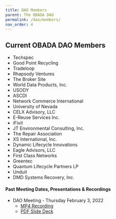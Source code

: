 ```yaml
--- 
title: DAO Members
parent: The OBADA DAO
permalink: /dao/members/
nav_order: 4
---
```


## Current OBADA DAO Members
  + Techspec
  + Good Point Recycling
  + Tradeloop
  + Rhapsody Ventures
  + The Broker Site
  + World Data Products, Inc. 
  + USODY
  + ASCDI
  + Network Commerce International
  + University of Nevada
  + CELX Advisory, LLC
  + E-Reuse Services Inc.
  + iFixit
  + JT Environmental Consulting, Inc.
  + The Repair Association
  + XS International, Inc.
  + Dynamic Lifecycle Innovations
  + Eagle Advisors, LLC
  + First Class Networks
  + Greentec
  + Quantum Lifecycle Partners LP
  + Unduit
  + DMD Systems Recovery, Inc. 

#### Past Meeting Dates, Presentations & Recordings
  + DAO Meeting - Thursday February 3, 2022
    + [MP4 Recording](https://www.dropbox.com/s/8ucrhchmu86pgzu/obada%20on%202022-02-03%2018-29.mp4?dl=0)
    + [PDF Slide Deck](/presentations/2022/OBADA-DAO-Feb_3_22.pdf)
